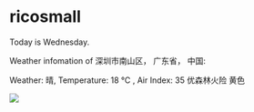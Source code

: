 # ricosmall

Today is Wednesday.

Weather infomation of 深圳市南山区， 广东省， 中国: 

Weather: 晴, Temperature: 18 ℃ , Air Index: 35 优森林火险 黄色

<img src="https://github-readme-stats.vercel.app/api?username=ricosmall&show_icons=true" />
